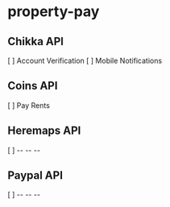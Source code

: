 # property-pay

## Chikka API
 [ ] Account Verification
 [ ] Mobile Notifications

## Coins API
 [ ] Pay Rents

## Heremaps API
 [ ] -- -- --

## Paypal API
 [ ] -- -- --
